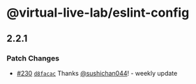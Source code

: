 # @virtual-live-lab/eslint-config

## 2.2.1

### Patch Changes

- [#230](https://github.com/VirtualLiveLab/js-config/pull/230) [`d8facac`](https://github.com/VirtualLiveLab/js-config/commit/d8facac1a966860d56fbee38015edb49a1bb43b2) Thanks [@sushichan044](https://github.com/sushichan044)! - weekly update
